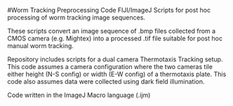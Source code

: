 #Worm Tracking Preprocessing Code
FIJI/ImageJ Scripts for post hoc processing of worm tracking image sequences.

These scripts convert an image sequence of .bmp files collected from a CMOS camera (e.g. Mightex) into a processed .tif file suitable for post hoc manual worm tracking.

Repository includes scripts for a dual camera Thermotaxis Tracking setup. This code assumes a camera configuration where the two cameras tile either  height (N-S config) or width (E-W config) of a thermotaxis plate. This code also assumes data were collected using dark field illumination.

Code written in the ImageJ Macro language (.ijm)